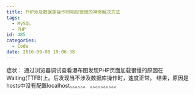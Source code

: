 ```yaml
---
title: PHP涉及数据库操作时响应很慢的神奇解决方法
tags:
  - MySQL
  - PHP
id: 485
categories:
  - Code
date: 2016-09-08 19:06:38
---
```

症状：
通过浏览器调试查看瀑布图发现PHP页面加载很慢的原因在Waiting(TTFB)上。后发现当不涉及数据库操作时，速度正常。
结果，原因是hosts中没有配置localhost。。。。。。
。。。。。。。。。。
